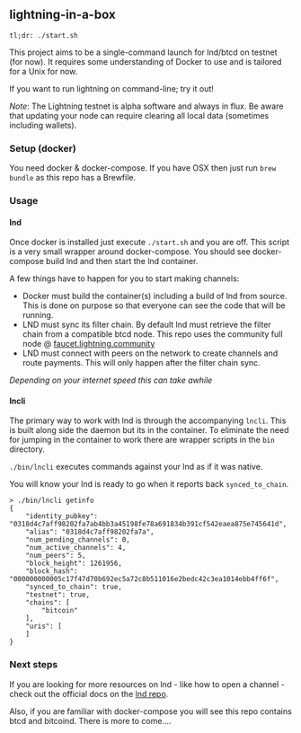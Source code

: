 ## lightning-in-a-box

`tl;dr: ./start.sh`

This project aims to be a single-command launch for lnd/btcd on testnet (for now). It requires some understanding of Docker to use and is tailored for a Unix for now.

If you want to run lightning on command-line; try it out!

_Note_: The Lightning testnet is alpha software and always in flux. Be aware that updating your node can require clearing all local data (sometimes including wallets).

### Setup (docker)

You need docker & docker-compose. If you have OSX then just run `brew bundle` as this repo has a Brewfile.

### Usage

#### lnd

Once docker is installed just execute `./start.sh` and you are off. This script is a very small wrapper around docker-compose. You should see docker-compose build lnd and then start the lnd container.

A few things have to happen for you to start making channels:

* Docker must build the container(s) including a build of lnd from source. This is done on purpose so that everyone can see the code that will be running.
* LND must sync its filter chain. By default lnd must retrieve the filter chain from a compatible btcd node. This repo uses the community full node @ [faucet.lightning.community](faucet.lightning.community)
* LND must connect with peers on the network to create channels and route payments. This will only happen after the filter chain sync.

_Depending on your internet speed this can take awhile_

#### lncli

The primary way to work with lnd is through the accompanying `lncli`. This is built along side the daemon but its in the container. To eliminate the need for jumping in the container to work there are wrapper scripts in the `bin` directory.

`./bin/lncli` executes commands against your lnd as if it was native.

You will know your lnd is ready to go when it reports back `synced_to_chain`.

```
> ./bin/lncli getinfo
{
    "identity_pubkey": "0318d4c7aff98202fa7ab4bb3a45198fe78a691834b391cf542eaea875e745641d",
    "alias": "0318d4c7aff98202fa7a",
    "num_pending_channels": 0,
    "num_active_channels": 4,
    "num_peers": 5,
    "block_height": 1261956,
    "block_hash": "000000000005c17f47d70b692ec5a72c8b511016e2bedc42c3ea1014ebb4ff6f",
    "synced_to_chain": true,
    "testnet": true,
    "chains": [
        "bitcoin"
    ],
    "uris": [
    ]
}
```

### Next steps

If you are looking for more resources on lnd - like how to open a channel - check out the official docs on the [lnd repo](https://github.com/lightningnetwork/lnd).

Also, if you are familiar with docker-compose you will see this repo contains btcd and bitcoind. There is more to come....
